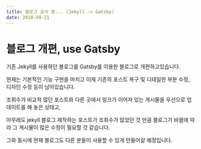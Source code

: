 ```yaml
---
title: 블로그 공사 중... (Jekyll -> Gatsby)
date: 2018-09-21
---
```


# 블로그 개편, use Gatsby

기존 Jekyll를 사용하던 블로그를 Gatsby를 이용한 블로그로 개편하고있습니다.

현재는 기본적인 기능 구현을 마치고 이제 기존의 포스트 복구 및 디테일한 부분 수정, 디자인 수정 등이 남아있습니다.

조회수가 비교적 많던 포스트와 다른 곳에서 링크가 이어져 있는 게시물을 우선으로 업데이트를 해 놓은 상태고,

아무래도 jekyll 블로그 제작하는 포스트가 조회수가 많았던 것 만큼 블로그가 바뀜에 따라 그 게시물이 많은 수정이 필요할 것 같습니다.

그와 동시에 현재 블로그도 다른 분들이 사용할 수 있게 만들어갈 예정입니다.
